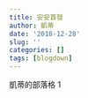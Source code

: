 ```yaml
---
title: 安安首發
author: 凱蒂
date: '2018-12-28'
slug: ''
categories: []
tags: [blogdown]
---
```



凱蒂的部落格
1

